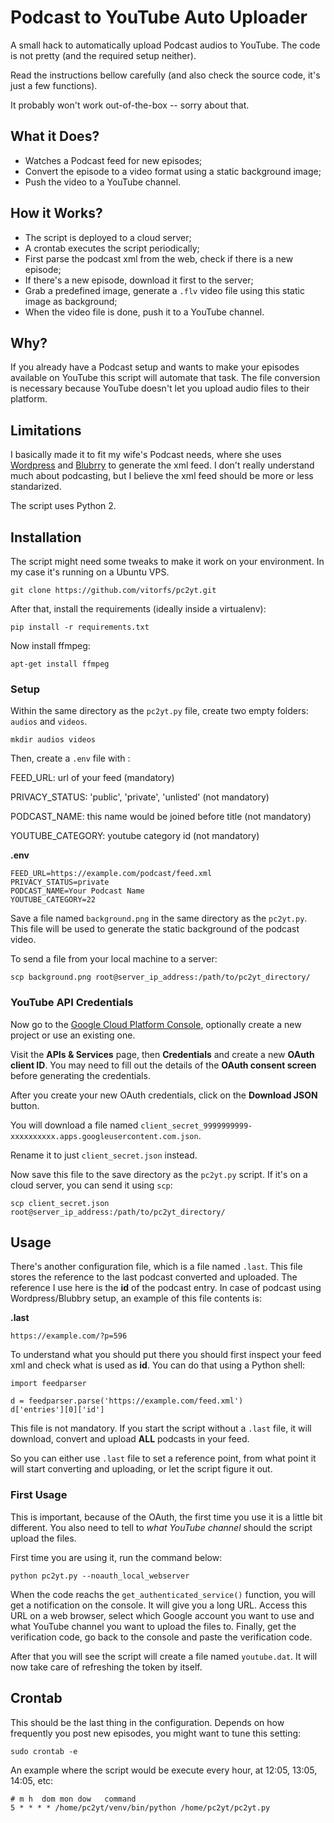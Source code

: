 # Podcast to YouTube Auto Uploader

A small hack to automatically upload Podcast audios to YouTube. The code is not pretty (and the required setup neither).

Read the instructions bellow carefully (and also check the source code, it's just a few functions).

It probably won't work out-of-the-box -- sorry about that. 

## What it Does?

* Watches a Podcast feed for new episodes;
* Convert the episode to a video format using a static background image;
* Push the video to a YouTube channel.

## How it Works?

* The script is deployed to a cloud server;
* A crontab executes the script periodically;
* First parse the podcast xml from the web, check if there is a new episode;
* If there's a new episode, download it first to the server;
* Grab a predefined image, generate a `.flv` video file using this static image as background;
* When the video file is done, push it to a YouTube channel.

## Why?

If you already have a Podcast setup and wants to make your episodes available on YouTube this script will automate that task. The file conversion is necessary because YouTube doesn't let you upload audio files to their platform.

## Limitations

I basically made it to fit my wife's Podcast needs, where she uses [Wordpress](https://wordpress.org) and [Blubrry](https://www.blubrry.com/) to generate the xml feed. I don't really understand much about podcasting, but I believe the xml feed should be more or less standarized.

The script uses Python 2. 

## Installation

The script might need some tweaks to make it work on your environment. In my case it's running on a Ubuntu VPS.

```
git clone https://github.com/vitorfs/pc2yt.git
```

After that, install the requirements (ideally inside a virtualenv):

```
pip install -r requirements.txt
```

Now install ffmpeg:

```
apt-get install ffmpeg
```

### Setup

Within the same directory as the `pc2yt.py` file, create two empty folders: `audios` and `videos`.

```
mkdir audios videos
```

Then, create a `.env` file with :

FEED_URL: url of your feed (mandatory)

PRIVACY_STATUS: 'public', 'private', 'unlisted' (not mandatory)

PODCAST_NAME: this name would be joined before title (not mandatory)

YOUTUBE_CATEGORY: youtube category id (not mandatory)


**.env**

```
FEED_URL=https://example.com/podcast/feed.xml
PRIVACY_STATUS=private
PODCAST_NAME=Your Podcast Name
YOUTUBE_CATEGORY=22
```

Save a file named `background.png` in the same directory as the `pc2yt.py`. This file will be used to generate the static background of the podcast video.

To send a file from your local machine to a server:

```
scp background.png root@server_ip_address:/path/to/pc2yt_directory/
```

### YouTube API Credentials

Now go to the [Google Cloud Platform Console](https://console.cloud.google.com), optionally create a new project or use an existing one.

Visit the **APIs & Services** page, then **Credentials** and create a new **OAuth client ID**. You may need to fill out the details of the **OAuth consent screen** before generating the credentials.

After you create your new OAuth credentials, click on the **Download JSON** button. 

You will download a file named `client_secret_9999999999-xxxxxxxxxx.apps.googleusercontent.com.json`.

Rename it to just `client_secret.json` instead.

Now save this file to the save directory as the `pc2yt.py` script. If it's on a cloud server, you can send it using `scp`:

```
scp client_secret.json root@server_ip_address:/path/to/pc2yt_directory/
```

## Usage

There's another configuration file, which is a file named `.last`. This file stores the reference to the last podcast converted and uploaded. The reference I use here is the **id** of the podcast entry. In case of podcast using Wordpress/Blubbry setup, an example of this file contents is:

**.last**

```
https://example.com/?p=596
```

To understand what you should put there you should first inspect your feed xml and check what is used as **id**. You can do that using a Python shell:

```
import feedparser

d = feedparser.parse('https://example.com/feed.xml')
d['entries'][0]['id']
```

This file is not mandatory. If you start the script without a `.last` file, it will download, convert and upload **ALL** podcasts in your feed.

So you can either use `.last` file to set a reference point, from what point it will start converting and uploading, or let the script figure it out.

### First Usage

This is important, because of the OAuth, the first time you use it is a little bit different. You also need to tell to *what YouTube channel* should the script upload the files.

First time you are using it, run the command below:

```
python pc2yt.py --noauth_local_webserver
```

When the code reachs the `get_authenticated_service()` function, you will get a notification on the console. It will give you a long URL. Access this URL on a web browser, select which Google account you want to use and what YouTube channel you want to upload the files to. Finally, get the verification code, go back to the console and paste the verification code.

After that you will see the script will create a file named `youtube.dat`. It will now take care of refreshing the token by itself.


## Crontab

This should be the last thing in the configuration. Depends on how frequently you post new episodes, you might want to tune this setting:

```
sudo crontab -e
```

An example where the script would be execute every hour, at 12:05, 13:05, 14:05, etc:

```
# m h  dom mon dow   command
5 * * * * /home/pc2yt/venv/bin/python /home/pc2yt/pc2yt.py
```

